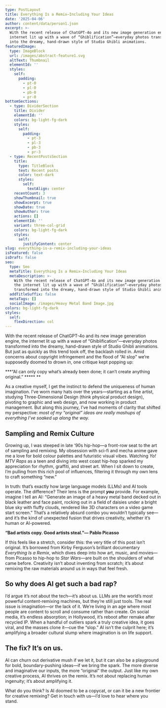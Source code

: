 ```yaml
---
type: PostLayout
title: Everything Is a Remix—Including Your Ideas
date: '2025-04-06'
author: content/data/person1.json
excerpt: >-
  With the recent release of ChatGPT-4o and its new image generation engine, the
  internet lit up with a wave of “Ghiblification”—everyday photos transformed
  into the dreamy, hand-drawn style of Studio Ghibli animations.
featuredImage:
  type: ImageBlock
  url: /images/abstract-feature1.svg
  altText: Thumbnail
  elementId: ''
  styles:
    self:
      padding:
        - pt-0
        - pl-0
        - pb-0
        - pr-0
bottomSections:
  - type: DividerSection
    title: Divider
    elementId: ''
    colors: bg-light-fg-dark
    styles:
      self:
        padding:
          - pt-3
          - pl-3
          - pb-3
          - pr-3
  - type: RecentPostsSection
    title:
      type: TitleBlock
      text: Recent posts
      color: text-dark
      styles:
        self:
          textAlign: center
    recentCount: 3
    showThumbnail: true
    showExcerpt: true
    showDate: true
    showAuthor: true
    actions: []
    elementId: ''
    variant: three-col-grid
    colors: bg-light-fg-dark
    styles:
      self:
        justifyContent: center
slug: everything-is-a-remix-including-your-ideas
isFeatured: false
isDraft: false
seo:
  type: Seo
  metaTitle: Everything Is a Remix—Including Your Ideas
  metaDescription: >-
    With the recent release of ChatGPT-4o and its new image generation engine,
    the internet lit up with a wave of “Ghiblification”—everyday photos
    transformed into the dreamy, hand-drawn style of Studio Ghibli animations.
  addTitleSuffix: false
  metaTags: []
  socialImage: /images/Heavy Metal Band Image.jpg
colors: bg-light-fg-dark
styles:
  self:
    flexDirection: col
---
```

With the recent release of ChatGPT-4o and its new image generation engine, the internet lit up with a wave of “Ghiblification”—everyday photos transformed into the dreamy, hand-drawn style of Studio Ghibli animations. But just as quickly as this trend took off, the backlash rolled in. Amid concerns about copyright infringement and the flood of “AI slop” we’re supposedly doomed to drown in, one critique kept popping up:

***“AI can only copy what’s already been done; it can’t create anything original.” ***** **

As a creative myself, I get the instinct to defend the uniqueness of human imagination. I’ve worn many hats over the years—starting as a fine artist, studying Three-Dimensional Design (think physical product design), pivoting to graphic and web design, and now working in product management. But along this journey, I’ve had moments of clarity that shifted my perspective: *most of my “original” ideas are really mashups of everything I’ve soaked up along the way.*  

## Sampling and Remix Culture

Growing up, I was steeped in late ‘90s hip-hop—a front-row seat to the art of sampling and remixing. My obsession with sci-fi and mecha anime gave me a love for bold colour palettes and futuristic visual vibes. Watching *Yo! MTV Raps* as a teen and diving into west coast hip-hop sparked my appreciation for rhythm, graffiti, and street art. When I sit down to create, I’m pulling from this rich pool of influences, filtering it through my own lens to craft something “new.”  

In truth: that’s exactly how large language models (LLMs) and AI tools operate. The difference? Their lens is the prompt ***you*** provide. For example, imagine I tell an AI: “Generate an image of a heavy metal band decked out in black leather and face paint, rocking out in a field of daisies under a bright blue sky with fluffy clouds, rendered like 3D characters on a video game start screen.” That’s a relatively absurd combo you wouldn’t typically see—and it’s the kind of unexpected fusion that drives creativity, whether it’s human or AI-powered.  




**“Bad artists copy. Good artists steal.”― Pablo Picasso**

If this feels like a stretch, consider this: the very title of this post isn’t original. It’s borrowed from Kirby Ferguson’s brilliant documentary *Everything Is a Remix*, which dives deep into how art, music, and movies—from Picasso to hip-hop to *Star Wars*—are built on the shoulders of what came before. Creativity isn’t about inventing from scratch; it’s about remixing the raw materials around us in ways that feel fresh.  

## So why does AI get such a bad rap?

I’d argue it’s not about the tech—it’s about us. LLMs are the world’s most powerful content-remixing machines, but they’re still just tools. The real issue is imagination—or the lack of it. We’re living in an age where most people are content to scroll and consume rather than create. On social media, it’s endless absorption; in Hollywood, it’s reboot after remake after recycled IP. When a handful of outliers spark a truly creative idea, it goes viral, and the masses clone it—cue the “slop.” AI isn’t the culprit here; it’s amplifying a broader cultural slump where imagination is on life support.  

## The fix? It’s on us.

AI can churn out derivative mush if we let it, but it can also be a playground for bold, boundary-pushing ideas—if we bring the spark. The more diverse and imaginative our inputs, the more “original” the output. Just like my own creative process, AI thrives on the remix. It’s not about replacing human ingenuity; it’s about amplifying it.  




What do you think? Is AI doomed to be a copycat, or can it be a new frontier for creative remixing? Get in touch with us—I’d love to hear where you stand.  




